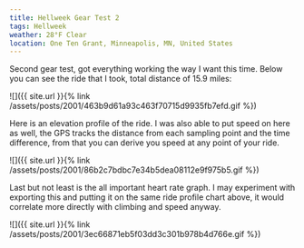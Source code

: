 ```yaml
---
title: Hellweek Gear Test 2
tags: Hellweek
weather: 28°F Clear
location: One Ten Grant, Minneapolis, MN, United States
---
```


Second gear test, got everything working the way I want this time.
Below you can see the ride that I took, total distance of 15.9 miles:

![]({{ site.url }}{% link /assets/posts/2001/463b9d61a93c463f70715d9935fb7efd.gif %})

Here is an elevation profile of the ride. I was also able to put speed on here as well, the GPS tracks the distance from each sampling point and the time difference, from that you can derive you speed at any point of your ride.

![]({{ site.url }}{% link /assets/posts/2001/86b2c7bdbc7e34b5dea08112e9f975b5.gif %})

Last but not least is the all important heart rate graph. I may experiment with exporting this and putting it on the same ride profile chart above, it would correlate more directly with climbing and speed anyway.

![]({{ site.url }}{% link /assets/posts/2001/3ec66871eb5f03dd3c301b978b4d766e.gif %})
